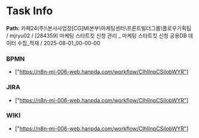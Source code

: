 # Task Info

**Path:** 카페24(주)\본사사업장\[CG]MI본부\마케팅센터\프론트빌더그룹\플로우기획팀 / mjryu02 / [284359] 마케팅 스타트킷 신청 관리 _ 마케팅 스타트킷 신청 공용DB 데이터 수집_적재 / 2025-08-01_00-00-00

### BPMN
- ["https://n8n-mi-006-web.hanpda.com/workflow/CIhIInpCSilobWYR"]

### JIRA
- ["https://n8n-mi-006-web.hanpda.com/workflow/CIhIInpCSilobWYR"]

### WIKI
- ["https://n8n-mi-006-web.hanpda.com/workflow/CIhIInpCSilobWYR"]

